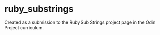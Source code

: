# ruby_substrings
Created as a submission to the Ruby Sub Strings project page in the Odin Project curriculum.
